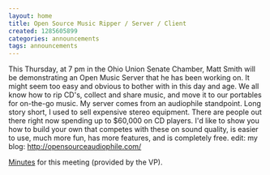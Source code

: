 ```yaml
---
layout: home
title: Open Source Music Ripper / Server / Client
created: 1285605899
categories: announcements
tags: announcements
---
```

This Thursday, at 7 pm in the Ohio Union Senate Chamber, Matt Smith will be demonstrating an Open Music Server that he has been working on. It might seem too easy and obvious to bother with in this day and age. We all know how to rip CD's, collect and share music, and move it to our portables for on-the-go music. My server comes from an audiophile standpoint. Long story short, I used to sell expensive stereo equipment. There are people out there right now spending up to $60,000 on CD players. I'd like to show you how to build your own that competes with these on sound quality, is easier to use, much more fun, has more features, and is completely free. edit: my blog: http://opensourceaudiophile.com/

[Minutes](/~paradigm/minutes.html#htoc13) for this meeting (provided by the VP).
